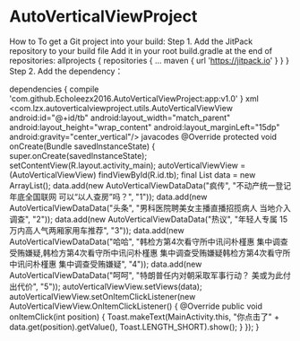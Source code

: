 # AutoVerticalViewProject
How to
To get a Git project into your build:
Step 1. Add the JitPack repository to your build file
Add it in your root build.gradle at the end of repositories:
	allprojects {
		repositories {
			...
			maven { url 'https://jitpack.io' }
		}
	}
  Step 2. Add the dependency：
  	
dependencies {
	        compile 'com.github.Echoleezx2016.AutoVerticalViewProject:app:v1.0'
	}
  xml
    <com.lzx.autoverticalviewproject.utils.AutoVerticalViewView
        android:id="@+id/tb"
        android:layout_width="match_parent"
        android:layout_height="wrap_content"
        android:layout_marginLeft="15dp"
        android:gravity="center_vertical"/>
    javacodes
      @Override
    protected void onCreate(Bundle savedInstanceState) {
        super.onCreate(savedInstanceState);
        setContentView(R.layout.activity_main);
        autoVerticalViewView = (AutoVerticalViewView) findViewById(R.id.tb);
        final List<AutoVerticalViewDataData> data = new ArrayList<AutoVerticalViewDataData>();
        data.add(new AutoVerticalViewDataData("疯传", "不动产统一登记年底全国联网 可以“以人查房”吗？", "1"));
        data.add(new AutoVerticalViewDataData("头条", "男科医院聘美女主播直播招揽病人 当地介入调查", "2"));
        data.add(new AutoVerticalViewDataData("热议", "年轻人专属 15万内高人气两厢家用车推荐", "3"));
        data.add(new AutoVerticalViewDataData("哈哈", "韩检方第4次看守所中讯问朴槿惠 集中调查受贿嫌疑,韩检方第4次看守所中讯问朴槿惠 集中调查受贿嫌疑韩检方第4次看守所中讯问朴槿惠 集中调查受贿嫌疑", "4"));
        data.add(new AutoVerticalViewDataData("呵呵", "特朗普任内对朝采取军事行动？ 美或为此付出代价", "5"));
        autoVerticalViewView.setViews(data);
        autoVerticalViewView.setOnItemClickListener(new AutoVerticalViewView.OnItemClickListener() {
            @Override
            public void onItemClick(int position) {
                Toast.makeText(MainActivity.this, "你点击了" + data.get(position).getValue(), Toast.LENGTH_SHORT).show();
            }
        });
    }
